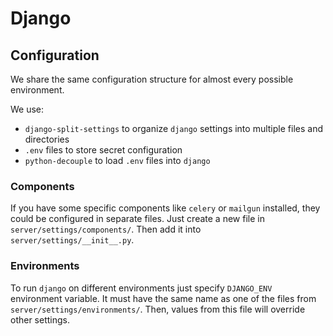 # Django

## Configuration

We share the same configuration structure for almost every possible
environment.

We use:

- `django-split-settings` to organize `django` settings into multiple files and directories
- `.env` files to store secret configuration
- `python-decouple` to load `.env` files into `django`

### Components

If you have some specific components like `celery` or `mailgun`
installed, they could be configured in separate files. Just create a new
file in `server/settings/components/`. Then add it into
`server/settings/__init__.py`.

### Environments

To run `django` on different environments just specify `DJANGO_ENV`
environment variable. It must have the same name as one of the files
from `server/settings/environments/`. Then, values from this file will
override other settings.

